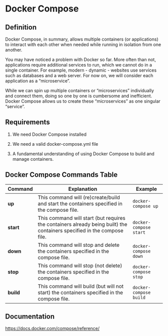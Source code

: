 # Docker Compose

## Definition

Docker Compose, in summary, allows multiple containers (or applications) to interact with each other when needed while running in isolation from one another.

You may have noticed a problem with Docker so far. More often than not, applications require additional services to run, which we cannot do in a single container. For example, modern - dynamic - websites use services such as databases and a web server. For now on, we will consider each application as a “microservice”.

While we can spin up multiple containers or “microservices” individually and connect them, doing so one by one is cumbersome and inefficient. Docker Compose allows us to create these “microservices” as one singular “service”. 

## Requirements

1) We need Docker Compose installed

2) We need a valid docker-compose.yml file

3) A fundamental understanding of using Docker Compose to build and manage containers.

## Docker Compose Commands Table

| Command  | Explanation                                                                                   | Example                     |
|----------|-----------------------------------------------------------------------------------------------|-----------------------------|
| **up**   | This command will (re)create/build and start the containers specified in the compose file.    | `docker-compose up`         |
| **start**| This command will start (but requires the containers already being built) the containers specified in the compose file. | `docker-compose start`      |
| **down** | This command will stop and delete the containers specified in the compose file.               | `docker-compose down`       |
| **stop** | This command will stop (not delete) the containers specified in the compose file.             | `docker-compose stop`       |
| **build**| This command will build (but will not start) the containers specified in the compose file.    | `docker-compose build`      |

## Documentation

https://docs.docker.com/compose/reference/

